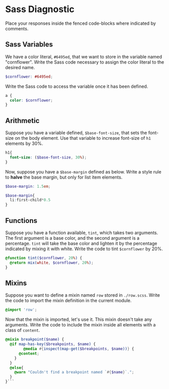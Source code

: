 # Sass Diagnostic

Place your responses inside the fenced code-blocks where indicated by comments.

## Sass Variables

We have a color literal, `#6495ed`, that we want to store in the variable named
"cornflower". Write the Sass code necessary to assign the color literal to the
desired name.

```scss
$cornflower: #6495ed;
```

Write the Sass code to access the variable once it has been defined.

```scss
a {
  color: $cornflower;
}
```

## Arithmetic

Suppose you have a variable defined, `$base-font-size`, that sets the font-size
on the body element. Use that variable to increase font-size of `h1`
elements by 30%.

```scss
h1{
  font-size: ($base-font-size, 30%);
}
```

Now, suppose you have a `$base-margin` defined as below. Write a style rule to
**halve** the base margin, but only for list item elements.

```scss
$base-margin: 1.5em;
```

```scss
$base-margin{
  li:first-child*0.5
}

```

## Functions

Suppose you have a function available, `tint`, which takes two arguments. The
first argument is a base color, and the second argument is a percentage. `tint`
will take the base color and lighten it by the percentage indicated by mixing it
with white. Write the code to tint `$cornflower` by 20%.

```scss
@function tint($cornflower, 20%) {
  @return mix(white, $cornflower, 20%);
} 

```

## Mixins

Suppose you want to define a mixin named `row` stored in `./row.scss`. Write the
code to import the mixin definition in the current module.

```scss
@import 'row';
```

Now that the mixin is imported, let's use it. This mixin doesn't take any
arguments. Write the code to include the mixin inside all elements with a
class of `content`.

```scss
@mixin breakpoint($name) {
  @if map-has-key($breakpoints, $name) {
        @media #{inspect(map-get($breakpoints, $name))} {
      @content;
    }
  }
  @else{
    @warn "Couldn't find a breakpoint named `#{$name}`.";
  }
}```
